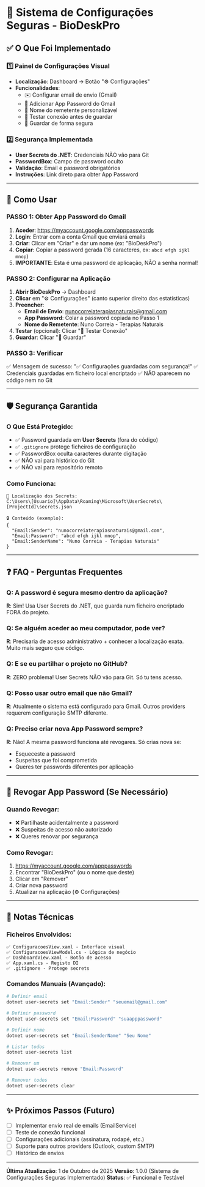 # 🔐 Sistema de Configurações Seguras - BioDeskPro

## ✅ O Que Foi Implementado

### 1️⃣ Painel de Configurações Visual
- **Localização**: Dashboard → Botão "⚙️ Configurações"
- **Funcionalidades**:
  - ✉️ Configurar email de envio (Gmail)
  - 🔑 Adicionar App Password do Gmail
  - 👤 Nome do remetente personalizável
  - 🧪 Testar conexão antes de guardar
  - 💾 Guardar de forma segura

### 2️⃣ Segurança Implementada
- **User Secrets do .NET**: Credenciais NÃO vão para Git
- **PasswordBox**: Campo de password oculto
- **Validação**: Email e password obrigatórios
- **Instruções**: Link direto para obter App Password

---

## 📖 Como Usar

### PASSO 1: Obter App Password do Gmail

1. **Aceder**: https://myaccount.google.com/apppasswords
2. **Login**: Entrar com a conta Gmail que enviará emails
3. **Criar**: Clicar em "Criar" e dar um nome (ex: "BioDeskPro")
4. **Copiar**: Copiar a password gerada (16 caracteres, ex: `abcd efgh ijkl mnop`)
5. **IMPORTANTE**: Esta é uma password de aplicação, NÃO a senha normal!

### PASSO 2: Configurar na Aplicação

1. **Abrir BioDeskPro** → Dashboard
2. **Clicar** em "⚙️ Configurações" (canto superior direito das estatísticas)
3. **Preencher**:
   - **Email de Envio**: nunocorreiaterapiasnaturais@gmail.com
   - **App Password**: Colar a password copiada no Passo 1
   - **Nome do Remetente**: Nuno Correia - Terapias Naturais
4. **Testar** (opcional): Clicar "🧪 Testar Conexão"
5. **Guardar**: Clicar "💾 Guardar"

### PASSO 3: Verificar

✅ Mensagem de sucesso: "✅ Configurações guardadas com segurança!"
✅ Credenciais guardadas em ficheiro local encriptado
✅ NÃO aparecem no código nem no Git

---

## 🛡️ Segurança Garantida

### O Que Está Protegido:
- ✅ Password guardada em **User Secrets** (fora do código)
- ✅ `.gitignore` protege ficheiros de configuração
- ✅ PasswordBox oculta caracteres durante digitação
- ✅ NÃO vai para histórico do Git
- ✅ NÃO vai para repositório remoto

### Como Funciona:
```
📁 Localização dos Secrets:
C:\Users\[Usuario]\AppData\Roaming\Microsoft\UserSecrets\[ProjectId]\secrets.json

🔒 Conteúdo (exemplo):
{
  "Email:Sender": "nunocorreiaterapiasnaturais@gmail.com",
  "Email:Password": "abcd efgh ijkl mnop",
  "Email:SenderName": "Nuno Correia - Terapias Naturais"
}
```

---

## ❓ FAQ - Perguntas Frequentes

### Q: A password é segura mesmo dentro da aplicação?
**R**: Sim! Usa User Secrets do .NET, que guarda num ficheiro encriptado FORA do projeto.

### Q: Se alguém aceder ao meu computador, pode ver?
**R**: Precisaria de acesso administrativo + conhecer a localização exata. Muito mais seguro que código.

### Q: E se eu partilhar o projeto no GitHub?
**R**: ZERO problema! User Secrets NÃO vão para Git. Só tu tens acesso.

### Q: Posso usar outro email que não Gmail?
**R**: Atualmente o sistema está configurado para Gmail. Outros providers requerem configuração SMTP diferente.

### Q: Preciso criar nova App Password sempre?
**R**: Não! A mesma password funciona até revogares. Só crias nova se:
  - Esqueceste a password
  - Suspeitas que foi comprometida
  - Queres ter passwords diferentes por aplicação

---

## 🔄 Revogar App Password (Se Necessário)

### Quando Revogar:
- ❌ Partilhaste acidentalmente a password
- ❌ Suspeitas de acesso não autorizado
- ❌ Queres renovar por segurança

### Como Revogar:
1. https://myaccount.google.com/apppasswords
2. Encontrar "BioDeskPro" (ou o nome que deste)
3. Clicar em "Remover"
4. Criar nova password
5. Atualizar na aplicação (⚙️ Configurações)

---

## 📝 Notas Técnicas

### Ficheiros Envolvidos:
```
✅ ConfiguracoesView.xaml - Interface visual
✅ ConfiguracoesViewModel.cs - Lógica de negócio
✅ DashboardView.xaml - Botão de acesso
✅ App.xaml.cs - Registo DI
✅ .gitignore - Protege secrets
```

### Comandos Manuais (Avançado):
```bash
# Definir email
dotnet user-secrets set "Email:Sender" "seuemail@gmail.com"

# Definir password
dotnet user-secrets set "Email:Password" "suaapppassword"

# Definir nome
dotnet user-secrets set "Email:SenderName" "Seu Nome"

# Listar todos
dotnet user-secrets list

# Remover um
dotnet user-secrets remove "Email:Password"

# Remover todos
dotnet user-secrets clear
```

---

## ✨ Próximos Passos (Futuro)

- [ ] Implementar envio real de emails (EmailService)
- [ ] Teste de conexão funcional
- [ ] Configurações adicionais (assinatura, rodapé, etc.)
- [ ] Suporte para outros providers (Outlook, custom SMTP)
- [ ] Histórico de envios

---

**Última Atualização**: 1 de Outubro de 2025
**Versão**: 1.0.0 (Sistema de Configurações Seguras Implementado)
**Status**: ✅ Funcional e Testável
